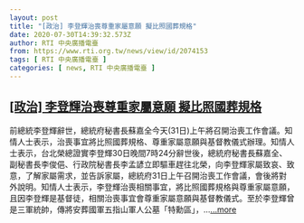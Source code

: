 ```yaml
---
layout: post
title: "[政治] 李登輝治喪尊重家屬意願 擬比照國葬規格"
date: 2020-07-30T14:39:32.573Z
author: RTI 中央廣播電臺
from: https://www.rti.org.tw/news/view/id/2074153
tags: [ RTI 中央廣播電臺 ]
categories: [ news, RTI 中央廣播電臺 ]
---
```

<!--1596145249000-->
[[政治] 李登輝治喪尊重家屬意願 擬比照國葬規格](https://www.rti.org.tw/news/view/id/2074153)
------

<div>
前總統李登輝辭世，總統府秘書長蘇嘉全今天(31日)上午將召開治喪工作會議。知情人士表示，治喪事宜將比照國葬規格、尊重家屬意願與基督教儀式辦理。知情人士表示，台北榮總證實李登輝30日晚間7時24分辭世後，總統府秘書長蘇嘉全、副秘書長李俊俋、行政院秘書長李孟諺立即驅車趕往北榮，向李登輝家屬致哀、致意，了解家屬需求，並告訴家屬，總統府31日上午召開治喪工作會議，會後將對外說明。知情人士表示，李登輝治喪相關事宜，將比照國葬規格與尊重家屬意願，且因李登輝是基督徒，相關治喪事宜會尊重家屬意願與基督教儀式。至於李登輝曾是三軍統帥，傳將安葬國軍五指山軍人公墓「特勳區」，...<a target="_blank" href="https://www.rti.org.tw/news/view/id/2074153">...more</a>
</div>
